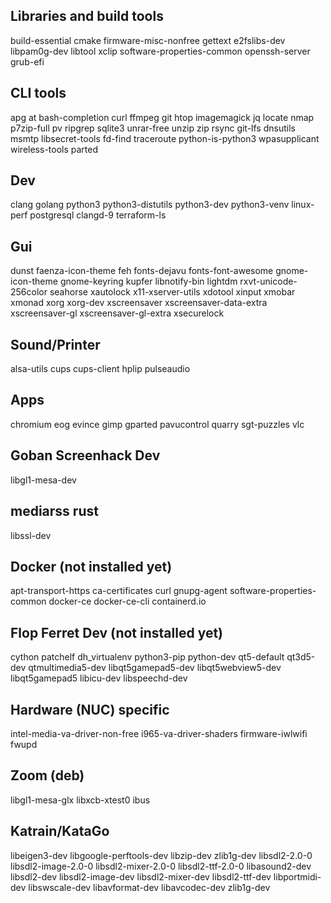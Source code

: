 Libraries and build tools
-------------------------
build-essential cmake firmware-misc-nonfree gettext e2fslibs-dev libpam0g-dev libtool xclip software-properties-common openssh-server grub-efi

CLI tools
---------
apg at bash-completion curl ffmpeg git htop imagemagick jq locate nmap p7zip-full pv ripgrep sqlite3 unrar-free unzip zip rsync git-lfs dnsutils msmtp libsecret-tools fd-find traceroute python-is-python3 wpasupplicant wireless-tools parted

Dev
---
clang golang python3 python3-distutils python3-dev python3-venv linux-perf postgresql clangd-9 terraform-ls

Gui
---
dunst faenza-icon-theme feh fonts-dejavu fonts-font-awesome gnome-icon-theme gnome-keyring kupfer libnotify-bin lightdm rxvt-unicode-256color seahorse xautolock x11-xserver-utils xdotool xinput xmobar xmonad xorg xorg-dev xscreensaver xscreensaver-data-extra xscreensaver-gl xscreensaver-gl-extra xsecurelock

Sound/Printer
-------------
alsa-utils cups cups-client hplip pulseaudio

Apps
----
chromium eog evince gimp gparted pavucontrol quarry sgt-puzzles vlc

Goban Screenhack Dev
--------------------
libgl1-mesa-dev

mediarss rust
------------
libssl-dev

Docker (not installed yet)
--------------------------
apt-transport-https ca-certificates curl gnupg-agent software-properties-common docker-ce docker-ce-cli containerd.io

Flop Ferret Dev (not installed yet)
-----------------------------------
cython patchelf dh_virtualenv python3-pip python-dev qt5-default qt3d5-dev qtmultimedia5-dev libqt5gamepad5-dev libqt5webview5-dev libqt5gamepad5 libicu-dev libspeechd-dev

Hardware (NUC) specific
-----------------------
intel-media-va-driver-non-free i965-va-driver-shaders firmware-iwlwifi fwupd

Zoom (deb)
----------
libgl1-mesa-glx libxcb-xtest0 ibus

Katrain/KataGo
--------------
libeigen3-dev libgoogle-perftools-dev libzip-dev zlib1g-dev libsdl2-2.0-0 libsdl2-image-2.0-0 libsdl2-mixer-2.0-0 libsdl2-ttf-2.0-0 libasound2-dev libsdl2-dev libsdl2-image-dev libsdl2-mixer-dev libsdl2-ttf-dev libportmidi-dev libswscale-dev libavformat-dev libavcodec-dev zlib1g-dev
